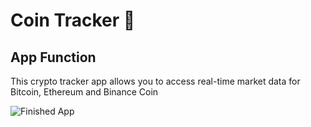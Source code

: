 # Coin Tracker 🤑

## App Function
This crypto tracker app allows you to access real-time market data for Bitcoin, Ethereum and Binance Coin

![Finished App](https://github.com/londonappbrewery/Images/blob/master/bitcoin-flutter-demo.gif)

